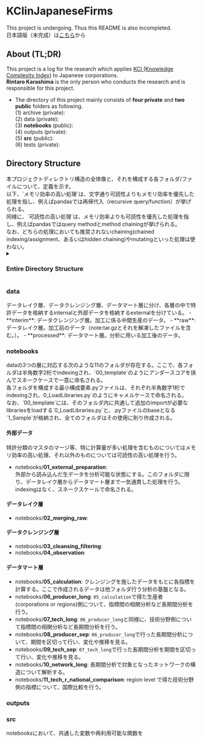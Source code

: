 <h1>KCIinJapaneseFirms</h1>

This project is undergoing. Thus this README is also incompleted.
<br/>日本語版（未完成）は[こちら](https://github.com/RintaroKARASHIMA/KCIinJapaneseFirms/blob/master/README_jp.md)から

<h2>About (TL;DR)</h2>

This project is a log for the research which applies [KCI (Knowledge Complexity Index)](https://) to Japanese corporations.
<br/>**Rintaro Karashima** is the only person who conducts the research and is responsible for this project.

- The directory of this project mainly consists of **four private** and **two public** folders as following.
  <br/>(1) archive (private):
  <br/>(2) data (private):
  <br/>(3) **notebooks** (public):
  <br/>(4) outputs (private):
  <br/>(5) **src** (public):
  <br/>(6) tests (private):

<h2>Directory Structure</h2>
本プロジェクトディレクトリ構造の全体像と、それを構成する各フォルダ/ファイルについて、定義を示す。
<br/>以下、`メモリ効率の高い処理`は、文字通り可読性よりもメモリ効率を優先した処理を指し、例えばpandasでは再帰代入（recursive query/function）が挙げられる。
<br/>同様に、`可読性の高い処理`は、メモリ効率よりも可読性を優先した処理を指し、例えばpandasではquery methodとmethod chainingが挙げられる。
<br/>なお、どちらの処理においても推奨されないchaining(chained indexing/assignment、あるいはhidden chaining)やmutatingといった処理は使わない。

<details><summary><h3>Entire Directory Structure</h3></summary>

<pre>
.
├───archive
├───data
│   ├───interim
│   │   ├───external
│   │   └───internal
│   │       ├───bulk
│   │       ├───filtered_after_agg
│   │       ├───filtered_before_agg
│   │       ├───filter_after_agg
│   │       ├───filter_before_agg
│   │       ├───fixed
│   │       ├───merged
│   │       └───stack
│   ├───raw
│   │   ├───external
│   │   │   ├───city
│   │   │   ├───eutci
│   │   │   ├───ipc
│   │   │   ├───ministry
│   │   │   ├───nistep
│   │   │   └───schmoch
│   │   └───internal
│   │       ├───bulk
│   │       │   ├───JPWAP
│   │       │   │   ├───upd_pmac_g_app_case
│   │       │   │   └───upd_sinseinin
│   │       │   ├───JPWIP
│   │       │   │   └───upd_dsptch_fin_ipc
│   │       │   └───JPWRP
│   │       │       ├───upd_mgt_info_p
│   │       │       └───upd_right_person_art_p
│   │       ├───bulk_html
│   │       │   ├───JPWAP_files
│   │       │   ├───JPWIP_files
│   │       │   └───JPWRP_files
│   │       ├───bulk_targz
│   │       │   ├───JPWAP
│   │       │   ├───JPWIP
│   │       │   └───JPWRP
│   │       └───stack
│   │           ├───JPAP
│   │           │   ├───upd_pmac_g_app_case
│   │           │   └───upd_sinseinin
│   │           ├───JPIP
│   │           │   └───upd_dsptch_fin_ipc
│   │           └───JPRP
│   │               ├───upd_mgt_info_p
│   │               └───upd_right_person_art_p
│   └───processed
│       ├───external
│       │   ├───abroad
│       │   ├───ipc
│       │   ├───letter
│       │   ├───ministry
│       │   ├───nistep
│       │   └───schmoch
│       └───internal
│           ├───corporations
│           ├───graph
│           ├───rta
│           └───tech
├───notebooks
│   ├───00_template
│   ├───01_external_preparation
│   ├───02_merging_raw
│   ├───03_cleansing_filtering
│   ├───04_observation
│   ├───05_calculation
│   ├───06_producer_long
│   ├───07_tech_long
│   ├───08_producer_sep
│   ├───09_tech_sep
│   ├───10_network_long
│   └───11_tech_r_national_comparison
├───outputs
│   ├───charts
│   │   ├───adjacency_matrix
│   │   ├───tech_long_ctci_vs_rtci
│   │   ├───tech_long_finer_vs_coarse
│   │   ├───tech_long_finer_vs_coarse_residual
│   │   ├───tech_long_tci_vs_avediversity
│   │   ├───tech_long_ubiquity_vs_avediversity
│   │   ├───tech_long_ubiquity_vs_tci
│   │   └───tech_sep_ranking
│   ├───networks
│   │   ├───product_space
│   │   └───projection
│   └───tables
├───src
│   ├───analysis
│   ├───cleansing_filtering
│   ├───process
│   └───visualize
└───tests
</pre>
</details>

<h3>data</h3>
データレイク層、データクレンジング層、データマート層に分け、各層の中で特許データを格納するinternalと外部データを格納するexternalを分けている。
- **interim**: データクレンジング層。加工に係る中間生産のデータ。
- **raw**: データレイク層。加工前のデータ（note:tar.gzとそれを解凍したファイルを含む。）。
- **processed**: データマート層。分析に用いる加工後のデータ。


<h3>notebooks</h3>
dataの3つの層に対応する次のような11のフォルダが存在する。ここで、各フォルダは半角数字2桁でindexingされ、`00_template`のようにアンダースコアを挟んでスネークケースで一意に命名される。
<br/>各フォルダを構成する最小構成要素.pyファイルは、それぞれ半角数字1桁でindexingされ、0_LoadLibraries.py`のようにキャメルケースで命名される。
<br/>なお、`00_template`には、そのフォルダ内に共通して追加のimportが必要なlibrariesをloadする`0_LoadLibraries.py`と、.pyファイルのbaseとなる`1_Sample`が格納され、全てのフォルダはその使用に則り作成される。

<h4>外部データ</h4>
特許分類のマスタのマージ等、特に計算量が多い処理を含むものについてはメモリ効率の高い処理、それ以外のものについては可読性の高い処理を行う。

- notebooks/**01_external_preparation**: <br/>
外部から読み込んだ生データを分析可能な状態にする。このフォルダに限り、データレイク層からデータマート層まで一気通貫した処理を行う。indexingはなく、スネークスケールで命名される。

<h4>データレイク層</h4>

- notebooks/**02_merging_raw**: 

<h4>データクレンジング層</h4>

- notebooks/**03_cleansing_filtering**: 
- notebooks/**04_observation**: 

<h4>データマート層</h4>

- notebooks/**05_calculation**: クレンジングを施したデータをもとに各指標を計算する。ここで作成されるデータは他フォルダ行う分析の基盤となる。
- notebooks/**06_producer_long**: `05_calculation`で得た生産者(corporations or regions)側について、指標間の相関分析など長期間分析を行う。
- notebooks/**07_tech_long**: `06_producer_long`と同様に、技術分野側について指標間の相関分析など長期間分析を行う。
- notebooks/**08_producer_sep**: `06_producer_long`で行った長期間分析について、期間を区切って行い、変化や推移を見る。
- notebooks/**09_tech_sep**: `07_tech_long`で行った長期間分析を期間を区切って行い、変化や推移を見る。
- notebooks/**10_network_long**: 長期間分析で対象となったネットワークの構造について解析する。
- notebooks/**11_tech_r_national_comparison**: region level で得た技術分野側の指標について、国際比較を行う。

<h3>outputs</h3>


<h3>src</h3>
notebooksにおいて、共通した変数や再利用可能な関数を


[^1]: Here is My reference